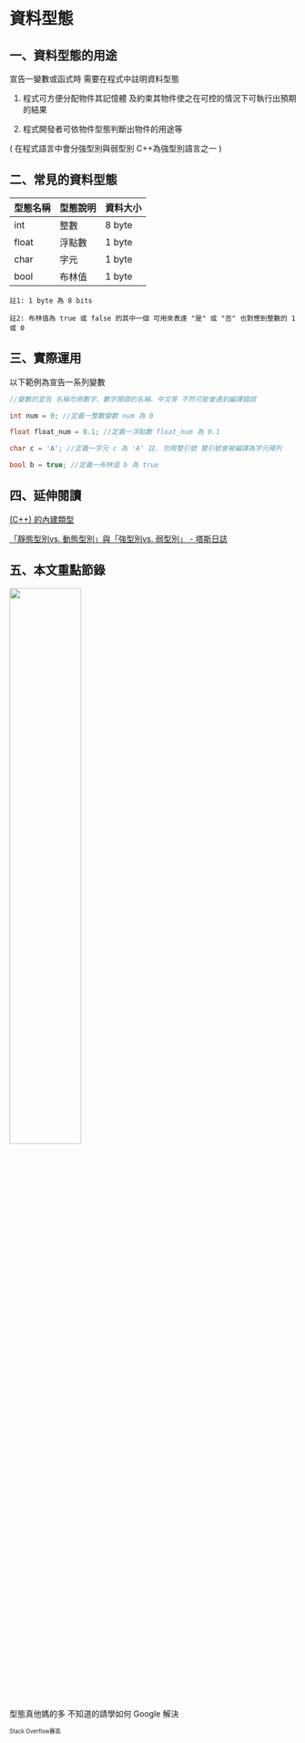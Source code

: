 # 資料型態
## 一、資料型態的用途
宣告一變數或函式時 需要在程式中註明資料型態

1. 程式可方便分配物件其記憶體 及約束其物件使之在可控的情況下可執行出預期的結果

2. 程式開發者可依物件型態判斷出物件的用途等

( 在程式語言中會分強型別與弱型別 C++為強型別語言之一 )

## 二、常見的資料型態
| 型態名稱 | 型態說明  | 資料大小 |
| -------- | -------- | ------- |
| int      | 整數     | 8 byte  |
| float    | 浮點數   | 1 byte  |
| char     | 字元     | 1 byte  |
| bool     | 布林值   | 1 byte  |

`註1: 1 byte 為 8 bits`

`註2: 布林值為 true 或 false 的其中一個 可用來表達 "是" 或 "否" 也對應到整數的 1 或 0`

## 三、實際運用
以下範例為宣告一系列變數
```C++
//變數的宣告 名稱勿用數字、數字開頭的名稱、中文等 不然可能會遇到編譯錯誤

int num = 0; //定義一整數變數 num 為 0

float float_num = 0.1; //定義一浮點數 float_num 為 0.1

char c = 'A'; //定義一字元 c 為 'A' 註. 勿用雙引號 雙引號會被編譯為字元陣列

bool b = true; //定義一布林值 b 為 true
```

## 四、延伸閱讀

[(C++) 的內建類型](https://learn.microsoft.com/zh-tw/cpp/cpp/fundamental-types-cpp?view=msvc-170)

[「靜態型別vs. 動態型別」與「強型別vs. 弱型別」 - 塔斯日誌](https://blog.tarswork.com/post/programming-language-type-system/)

## 五、本文重點節錄
<img src="https://pbs.twimg.com/media/FGJ7f16XoAA_2_i.jpg" width="50%" height="50%" />

型態真他媽的多 不知道的請學如何 Google 解決

<sub><sup>Stack Overflow賽高</sup></sub>